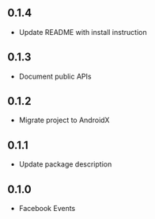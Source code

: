 ## 0.1.4

* Update README with install instruction

## 0.1.3

* Document public APIs

## 0.1.2

* Migrate project to AndroidX

## 0.1.1

* Update package description

## 0.1.0

* Facebook Events
